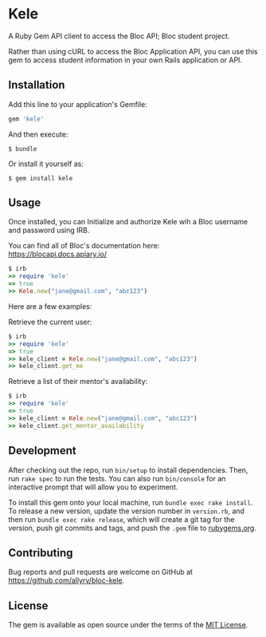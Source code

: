 # Kele

A Ruby Gem API client to access the Bloc API; Bloc student project. 

Rather than using cURL to access the Bloc Application API, you can use this gem to access student information in your own Rails application or API.

## Installation

Add this line to your application's Gemfile:

```ruby
gem 'kele'
```

And then execute:

    $ bundle

Or install it yourself as:

    $ gem install kele

## Usage

Once installed, you can Initialize and authorize Kele wih a Bloc username and password using IRB. 

You can find all of Bloc's documentation here: https://blocapi.docs.apiary.io/

```ruby
$ irb
>> require 'kele'
=> true
>> Kele.new("jane@gmail.com", "abc123")
```
Here are a few examples:

Retrieve the current user:

```ruby
$ irb
>> require 'kele'
=> true
>> kele_client = Kele.new("jane@gmail.com", "abc123")
>> kele_client.get_me
```
Retrieve a list of their mentor's availability:
```ruby
$ irb
>> require 'kele'
=> true
>> kele_client = Kele.new("jane@gmail.com", "abc123")
>> kele_client.get_mentor_availability
```

## Development

After checking out the repo, run `bin/setup` to install dependencies. Then, run `rake spec` to run the tests. You can also run `bin/console` for an interactive prompt that will allow you to experiment.

To install this gem onto your local machine, run `bundle exec rake install`. To release a new version, update the version number in `version.rb`, and then run `bundle exec rake release`, which will create a git tag for the version, push git commits and tags, and push the `.gem` file to [rubygems.org](https://rubygems.org).

## Contributing

Bug reports and pull requests are welcome on GitHub at https://github.com/allyrv/bloc-kele.


## License

The gem is available as open source under the terms of the [MIT License](http://opensource.org/licenses/MIT).
